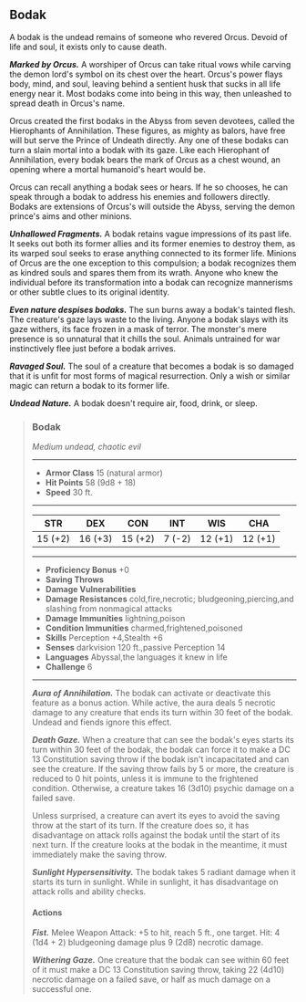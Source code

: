 ## Bodak
A bodak is the undead remains of someone who revered Orcus. Devoid of life and soul, it exists only to cause death.

***Marked by Orcus.*** A worshiper of Orcus can take ritual vows while carving the demon lord's symbol on its chest over the heart. Orcus's power flays body, mind, and soul, leaving behind a sentient husk that sucks in all life energy near it. Most bodaks come into being in this way, then unleashed to spread death in Orcus's name.

Orcus created the first bodaks in the Abyss from seven devotees, called the Hierophants of Annihilation. These figures, as mighty as balors, have free will but serve the Prince of Undeath directly. Any one of these bodaks can turn a slain mortal into a bodak with its gaze. Like each Hierophant of Annihilation, every bodak bears the mark of Orcus as a chest wound, an opening where a mortal humanoid's heart would be.

Orcus can recall anything a bodak sees or hears. If he so chooses, he can speak through a bodak to address his enemies and followers directly. Bodaks are extensions of Orcus's will outside the Abyss, serving the demon prince's aims and other minions.

***Unhallowed Fragments.*** A bodak retains vague impressions of its past life. It seeks out both its former allies and its former enemies to destroy them, as its warped soul seeks to erase anything connected to its former life. Minions of Orcus are the one exception to this compulsion; a bodak recognizes them as kindred souls and spares them from its wrath. Anyone who knew the individual before its transformation into a bodak can recognize mannerisms or other subtle clues to its original identity.

***Even nature despises bodaks.*** The sun burns away a bodak's tainted flesh. The creature's gaze lays waste to the living. Anyone a bodak slays with its gaze withers, its face frozen in a mask of terror. The monster's mere presence is so unnatural that it chills the soul. Animals untrained for war instinctively flee just before a bodak arrives.

***Ravaged Soul.*** The soul of a creature that becomes a bodak is so damaged that it is unfit for most forms of magical resurrection. Only a wish or similar magic can return a bodak to its former life.

***Undead Nature.*** A bodak doesn't require air, food, drink, or sleep.

>### Bodak
>*Medium undead, chaotic evil*
>___
>- **Armor Class** 15 (natural armor)
>- **Hit Points** 58 (9d8 + 18)
>- **Speed** 30 ft.
>___
>|**STR**|**DEX**|**CON**|**INT**|**WIS**|**CHA**|
>|:---:|:---:|:---:|:---:|:---:|:---:|
>|15 (+2)|16 (+3)|15 (+2)|7 (-2)|12 (+1)|12 (+1)|
>
>___
>- **Proficiency Bonus** +0
>- **Saving Throws** 
>- **Damage Vulnerabilities** 
>- **Damage Resistances** cold,fire,necrotic; bludgeoning,piercing,and slashing from nonmagical attacks
>- **Damage Immunities** lightning,poison
>- **Condition Immunities** charmed,frightened,poisoned
>- **Skills** Perception +4,Stealth +6
>- **Senses** darkvision 120 ft.,passive Perception 14
>- **Languages** Abyssal,the languages it knew in life
>- **Challenge** 6
>___
>***Aura of Annihilation.*** The bodak can activate or deactivate this feature as a bonus action. While active, the aura deals 5 necrotic damage to any creature that ends its turn within 30 feet of the bodak. Undead and fiends ignore this effect.
>
>***Death Gaze.*** When a creature that can see the bodak's eyes starts its turn within 30 feet of the bodak, the bodak can force it to make a DC 13 Constitution saving throw if the bodak isn't incapacitated and can see the creature. If the saving throw fails by 5 or more, the creature is reduced to 0 hit points, unless it is immune to the frightened condition. Otherwise, a creature takes 16 (3d10) psychic damage on a failed save.
>
>Unless surprised, a creature can avert its eyes to avoid the saving throw at the start of its turn. If the creature does so, it has disadvantage on attack rolls against the bodak until the start of its next turn. If the creature looks at the bodak in the meantime, it must immediately make the saving throw.
>
>***Sunlight Hypersensitivity.*** The bodak takes 5 radiant damage when it starts its turn in sunlight. While in sunlight, it has disadvantage on attack rolls and ability checks.
>
>#### Actions
>***Fist.*** Melee Weapon Attack: +5 to hit, reach 5 ft., one target. Hit: 4 (1d4 + 2) bludgeoning damage plus 9 (2d8) necrotic damage.
>
>***Withering Gaze.*** One creature that the bodak can see within 60 feet of it must make a DC 13 Constitution saving throw, taking 22 (4d10) necrotic damage on a failed save, or half as much damage on a successful one.
>
